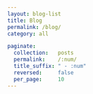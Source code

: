 ```yaml
---
layout: blog-list
title: Blog
permalink: /blog/
category: all

paginate:
  collection:   posts
  permalink:    /:num/
  title_suffix: " - :num"
  reversed:     false
  per_page:     10
---
```

